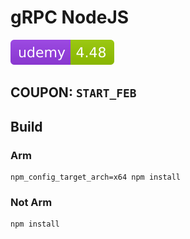 # gRPC NodeJS

![Udemy](.github/badges/udemy.svg)

## COUPON: `START_FEB`

## Build

### Arm

```
npm_config_target_arch=x64 npm install
```

### Not Arm

```
npm install
```
